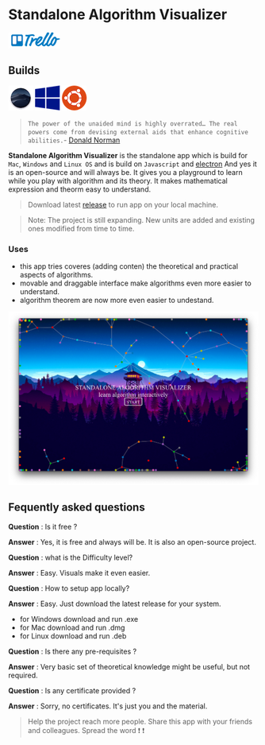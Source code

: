 # Standalone Algorithm Visualizer

[![trello](UI/images/trello.png)](https://trello.com/b/Ac41C6HN/standalone-algorithm-visualizer)

## Builds

[![MacOS-Build](images/MacOS.png)](https://github.com/omkarnath1123/standalone-algorithm-visualizer/releases/download/1.1.0/Algorithm-Visualizer-darwin-x64.zip)
[![Windows64-Build](images/windows64.png)](https://github.com/omkarnath1123/standalone-algorithm-visualizer/releases/download/1.1.0/Algorithm-Visualizer-win32-x64.zip)
[![Ubuntu-Build](images/ubuntu.png)](https://github.com/omkarnath1123/standalone-algorithm-visualizer/releases/download/1.1.0/Algorithm-Visualizer-linux-x64.zip)

> `The power of the unaided mind is highly overrated… The real powers come from devising external aids that enhance cognitive abilities.`- [Donald Norman](https://jnd.org/things-that-make-us-smart-defending-human-attributes-in-the-age-of-the-machine/)

**Standalone Algorithm Visualizer** is the standalone app which is build for `Mac`, `Windows` and `Linux OS` and is build on `Javascript` and [electron](https://github.com/electron/electron) And yes it is an open-source and will always be. It gives you a playground to learn while you play with algorithm and its theory. It makes mathematical expression and theorm easy to understand.

> Download latest [release](https://github.com/omkarnath1123/standalone-algorithm-visualizer/releases) to run app on your local machine.

> Note: The project is still expanding. New units are added and existing ones modified from time to time.

### Uses

- this app tries coveres (adding conten) the theoretical and practical aspects of algorithms.
- movable and draggable interface make algorithms even more easier to understand.
- algorithm theorem are now more even easier to undestand.

<img src="images/app-UI.png" />

## Fequently asked questions

**Question** : Is it free ?

**Answer** : Yes, it is free and always will be. It is also an open-source project.

**Question** : what is the Difficulty level?

**Answer** : Easy. Visuals make it even easier.

**Question** : How to setup app locally?

**Answer** : Easy. Just download the latest release for your system.

- for Windows download and run .exe
- for Mac download and run .dmg
- for Linux download and run .deb

**Question** : Is there any pre-requisites ?

**Answer** : Very basic set of theoretical knowledge might be useful, but not required.

**Question** : Is any certificate provided ?

**Answer** : Sorry, no certificates. It's just you and the material.

> Help the project reach more people. Share this app with your friends and colleagues. Spread the word :exclamation: :exclamation:
